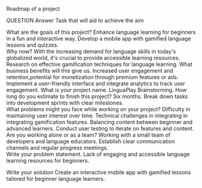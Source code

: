 Roadmap of a project 

QUESTION
Answer
Task that will aid to achieve the aim


What are the goals of this project?
Enhance language learning for beginners in a fun and interactive way.
Develop a mobile app with gamified language lessons and quizzes.                                
Why now?
With the increasing demand for language skills in today's globalized world, it's crucial to provide accessible learning resources. 
Research on effective gamification techniques for language learning.
What business benefits will this give us. 
Increased user engagement and retention,potential for monetization through premium features or ads.
Implement a user-friendly interface and integrate analytics to track user engagement.
What is your project name.
LinguaPlay
Brainstorming.
How long do you estimate to finish this project?
Six months.
Break down tasks into development sprints with clear milestones.                                   
What problems might you face while working on your project?
Difficulty in maintaining user interest over time.
Technical challenges in integrating in integrating gamification features.
Balancing content between beginner and advanced learners.
Conduct user testing to iterate on features and content.                                     
Are you working alone or as a team?
Working with a small team of developers and language educators.
Establish clear communication channels and regular progress meetings.                              
Write your problem statement.
Lack of engaging and accessible language learning resources for beginners.


Write your solution
 Create an interactive mobile app with gamified lessons tailored for beginner language learners.
